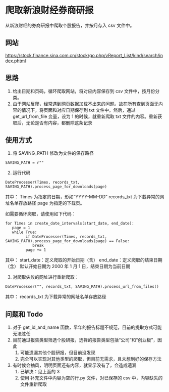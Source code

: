 # 爬取新浪财经券商研报

从新浪财经的券商研报中爬取个股报告，并按月存入 csv 文件中。

## 网站

https://stock.finance.sina.com.cn/stock/go.php/vReport_List/kind/search/index.phtml

## 思路

1. 给出日期和页码，循环爬取网站，将对应内容保存到 csv 文件中，按月份分类。
2. 由于网站反爬，经常遇到网页数据加载不出来的问题。故在所有查到页面无内容的情况下，将页面和对应日期保存到 txt 文件中。然后，通过 get_url_from_file 变量，设为 1 的时候，就重新爬取 txt 文件的内容。重新获取后，无论是否有内容，都删除这条记录

## 使用方式

1. 将 SAVING_PATH 修改为文件的保存路径

```
SAVING_PATH = r""
```

2. 运行代码

```
DateProcesser(Times, records_txt, SAVING_PATH).process_page_for_downloads(page)
```

其中：
Times 为指定的日期，形如“YYYY-MM-DD”
records_txt 为下载异常的网址名单存放路径
page 为指定的下载页。

如需要循环爬取，请使用如下代码：

```
for Times in create_date_intervals(start_date, end_date):
   page = 1
   while True:
         if DateProcesser(Times, records_txt, SAVING_PATH).process_page_for_downloads(page) == False:
            break
         page += 1
```

其中：
start_date：定义爬取的开始日期（含）
end_date：定义爬取的结束日期（含）
默认开始日期为 2000 年 1 月 1 日，结束日期为当前日期

3. 对爬取失败的网址进行重新爬取：

```
DateProcesser("", records_txt, SAVING_PATH).process_url_from_files()
```

其中：
records_txt 为下载异常的网址名单存放路径

## 问题和 Todo

1. 对于 get_id_and_name 函数，早年的报告标题不规范，目前的提取方式可能无法胜任
2. 目前通过报告类型筛选个股研报，选择的报告类型包括“公司”和“创业板”，因此
   1. 可能遗漏其他个股研报，但目前没发现
   2. 完全可以实现对其他类型的爬取，但目前无需求，且未想到好的保存方法
3. 有时候会抽风，明明页面还有内容，就显示没有了，会造成遗漏
   1. 已解决：见上面的 3
   2. 使用 补充文件中内容为空的行.py 文件，对已保存的 csv 中，内容缺失的文件重新爬取
